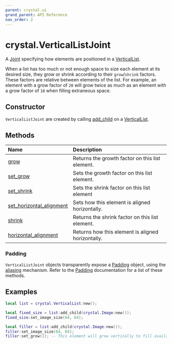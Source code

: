 ```yaml
---
parent: crystal.ui
grand_parent: API Reference
nav_order: 2
---
```


# crystal.VerticalListJoint

A [Joint](joint) specifying how elements are positioned in a [VerticalList](vertical_list).

When a list has too much or not enough space to size each element at its desired size, they grow or shrink according to their `grow`/`shrink` factors. These factors are relative between elements of the list. For example, an element with a grow factor of `20` will grow twice as much as an element with a grow factor of `10` when filling extraneous space.

## Constructor

`VerticalListJoint` are created by calling [add_child](container_add_child) on a [VerticalList](vertical_list).

## Methods

| Name                                                                     | Description                                       |
| :----------------------------------------------------------------------- | :------------------------------------------------ |
| [grow](vertical_list_joint_grow)                                         | Returns the growth factor on this list element.   |
| [set_grow](vertical_list_joint_set_grow)                                 | Sets the growth factor on this list element.      |
| [set_shrink](vertical_list_joint_set_shrink)                             | Sets the shrink factor on this list element       |
| [set_horizontal_alignment](vertical_list_joint_set_horizontal_alignment) | Sets how this element is aligned horizontally.    |
| [shrink](vertical_list_joint_shrink)                                     | Returns the shrink factor on this list element.   |
| [horizontal_alignment](vertical_list_joint_horizontal_alignment)         | Returns how this element is aligned horizontally. |

### Padding

`VerticalListJoint` objects transparently expose a [Padding](padding) object, using the [aliasing](/crystal/extensions/oop/#aliasing) mechanism. Refer to the [Padding](padding) documentation for a list of these methods.

## Examples

```lua
local list = crystal.VerticalList:new();

local fixed_size = list:add_child(crystal.Image:new());
fixed_size:set_image_size(64, 64);

local filler = list:add_child(crystal.Image:new());
filler:set_image_size(64, 64);
filler:set_grow(1); -- This element will grow vertically to fill available space the list
```

